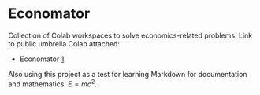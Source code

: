 # Economator
Collection of Colab workspaces to solve economics-related problems.
Link to public umbrella Colab attached:
* Economator [1](https://colab.research.google.com/drive/1Em_yz58gLDNSOtQRLzXm9CK3yzzg_R46?usp=sharing "Title")

Also using this project as a test for learning Markdown for documentation and mathematics.
$E = mc^2$.

